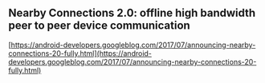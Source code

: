 ## Nearby Connections 2.0: offline high bandwidth peer to peer device communication
  
  [https://android-developers.googleblog.com/2017/07/announcing-nearby-connections-20-fully.html](https://android-developers.googleblog.com/2017/07/announcing-nearby-connections-20-fully.html)